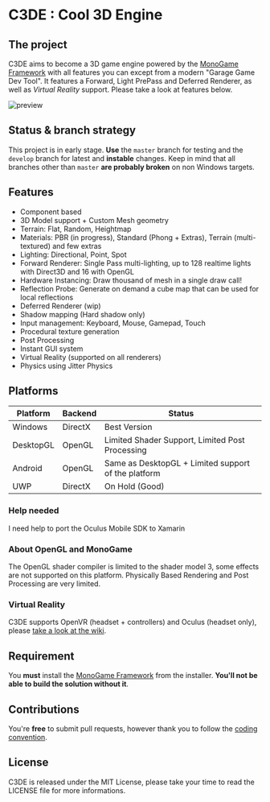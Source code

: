# C3DE : Cool 3D Engine

## The project
C3DE aims to become a 3D game engine powered by the [MonoGame Framework](https://github.com/MonoGame/MonoGame) with all features you can except from a modern "Garage Game Dev Tool". It features a Forward, Light PrePass and Deferred Renderer, as well as *Virtual Reality* support. Please take a look at features below.

![preview](http://78.media.tumblr.com/9a7fd3f3dd743e8d32c8f4e1f98ffe79/tumblr_p26hge9n4w1s15knro2_1280.jpg)

## Status & branch strategy
This project is in early stage. **Use** the `master` branch for testing and the `develop` branch for latest and **instable** changes. Keep in mind that all branches other than `master` **are probably broken** on non Windows targets.

## Features
- Component based
- 3D Model support + Custom Mesh geometry
- Terrain: Flat, Random, Heightmap
- Materials: PBR (in progress), Standard (Phong + Extras), Terrain (multi-textured) and few extras
- Lighting: Directional, Point, Spot
- Forward Renderer: Single Pass multi-lighting, up to 128 realtime lights with Direct3D and 16 with OpenGL
- Hardware Instancing: Draw thousand of mesh in a single draw call!
- Reflection Probe: Generate on demand a cube map that can be used for local reflections
- Deferred Renderer (wip)
- Shadow mapping (Hard shadow only)
- Input management: Keyboard, Mouse, Gamepad, Touch
- Procedural texture generation
- Post Processing
- Instant GUI system
- Virtual Reality (supported on all renderers)
- Physics using Jitter Physics

## Platforms
| Platform  | Backend | Status |
|-----------|---------|--------|
| Windows   | DirectX | Best Version |
| DesktopGL | OpenGL  | Limited Shader Support, Limited Post Processing |
| Android   | OpenGL  | Same as DesktopGL + Limited support of the platform |
| UWP       | DirectX | On Hold (Good) |

### Help needed
I need help to port the Oculus Mobile SDK to Xamarin

### About OpenGL and MonoGame
The OpenGL shader compiler is limited to the shader model 3, some effects are not supported on this platform. 
Physically Based Rendering and Post Processing are very limited.

### Virtual Reality
C3DE supports OpenVR (headset + controllers) and Oculus (headset only), please [take a look at the wiki](https://github.com/demonixis/C3DE/wiki/Virtual-Reality).

## Requirement
You **must** install the [MonoGame Framework](http://www.monogame.net/downloads/) from the installer. **You'll not be able to build the solution without it**.

## Contributions
You're **free** to submit pull requests, however thank you to follow the [coding convention](https://msdn.microsoft.com/en-US/library/ff926074.aspx). 

## License
C3DE is released under the MIT License, please take your time to read the LICENSE file for more informations.
